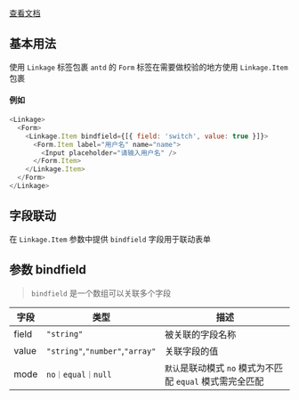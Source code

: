 [查看文档](https://yubin-code.github.io/antd-linkage/)

## 基本用法

使用 `Linkage` 标签包裹 `antd` 的 `Form` 标签在需要做校验的地方使用 `Linkage.Item` 包裹

#### 例如

```javascript
<Linkage>
  <Form>
    <Linkage.Item bindfield={[{ field: 'switch', value: true }]}>
      <Form.Item label="用户名" name="name">
        <Input placeholder="请输入用户名" />
      </Form.Item>
    </Linkage.Item>
  </Form>
</Linkage>
```

## 字段联动

在 `Linkage.Item` 参数中提供 `bindfield` 字段用于联动表单

## 参数 bindfield

> `bindfield` 是一个数组可以关联多个字段

| 字段  | 类型                            | 描述                                                      |
| ----- | ------------------------------- | --------------------------------------------------------- |
| field | `"string"`                      | 被关联的字段名称                                          |
| value | `"string"`,`"number"`,`"array"` | 关联字段的值                                              |
| mode  | `no｜equal｜null`               | `默认`是联动模式 `no` 模式为不匹配 `equal` 模式需完全匹配 |
